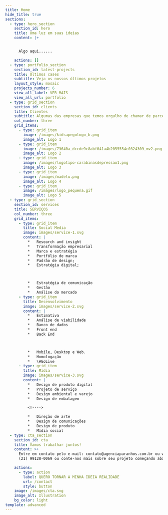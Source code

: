 ```yaml
---
title: Home
hide_title: true
sections:
  - type: hero_section
    section_id: hero
    title: Uma luz em suas ideias
    content: |+


      Algo aqui......

    actions: []
  - type: portfolio_section
    section_id: latest-projects
    title: Últimos cases
    subtitle: Veja os nossos últimos projetos
    layout_style: mosaic
    projects_number: 6
    view_all_label: VER MAIS
    view_all_url: portfolio
  - type: grid_section
    section_id: clients
    title: Clientes
    subtitle: Algumas das empresas que temos orgulho de chamar de parceiras
    col_number: three
    grid_items:
      - type: grid_item
        image: /images/kidsapegologo_b.png
        image_alt: Logo 1
      - type: grid_item
        image: /images/73640a_dccde9c8abf041a4b2055554c0324309_mv2.png
        image_alt: Logo 2
      - type: grid_item
        image: /images/logotipo-carabinasdepressao1.png
        image_alt: Logo 3
      - type: grid_item
        image: /images/madelu.png
        image_alt: Logo 4
      - type: grid_item
        image: /images/logo_pequena.gif
        image_alt: Logo 5
  - type: grid_section
    section_id: services
    title: SERVIÇOS
    col_number: three
    grid_items:
      - type: grid_item
        title: Social Media
        image: images/service-1.svg
        content: |
          *   Research and insight
          *   Transformação empresarial
          *   Marca e estratégia
          *   Portfólio de marca
          *   Padrão de design;
          *   Estratégia digital;



          *   Estratégia de comunicação
          *   Gestão
          *   Análise do mercado
      - type: grid_item
        title: Desenvolvimento
        image: images/service-2.svg
        content: |
          *   Estimativa
          *   Análise de viabilidade
          *   Banco de dados
          *   Front end
          *   Back End



          *   Mobile, Desktop e Web.
          *   Homologação
          *   \#GoLive
      - type: grid_item
        title: Mídia
        image: images/service-3.svg
        content: |
          *   Design de produto digital
          *   Projeto de serviço
          *   Design ambiental e varejo
          *   Design de embalagem

          <!---->

          *   Direção de arte
          *   Design de comunicações
          *   Design de produto
          *   Mídia social
  - type: cta_section
    section_id: cta
    title: Vamos trabalhar juntos!
    content: >+
      Entre em contato pelo e-mail: contato@agenciaparanhos.com.br ou whatsapp:
      (21) 99128-0069 ou conte-nos mais sobre seu projeto começando abaixo.

    actions:
      - type: action
        label: QUERO TORNAR A MINHA IDEIA REALIDADE
        url: /contact
        style: button
    image: /images/cta.svg
    image_alt: Illustration
    bg_color: light
template: advanced
---
```

